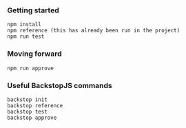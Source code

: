 ### Getting started
```
npm install
npm reference (this has already been run in the project)
npm run test
```

### Moving forward
```
npm run approve
```

### Useful BackstopJS commands
```
backstop init
backstop reference
backstop test
backstop approve
```
